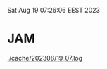 Sat Aug 19 07:26:06 EEST 2023
# JAM
<a href='./cache/202308/19_07.log'>./cache/202308/19_07.log</a>
